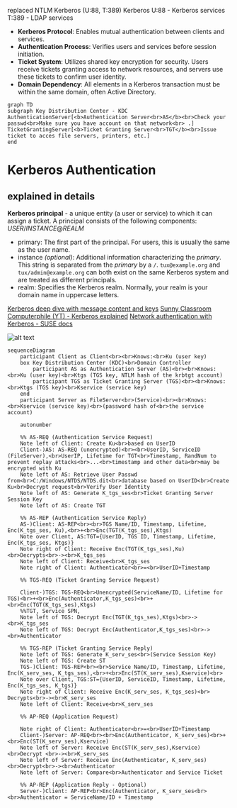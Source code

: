 replaced NTLM
Kerberos (U:88, T:389)
Kerberos
U:88 - Kerberos services
T:389 - LDAP services

- **Kerberos Protocol**: Enables mutual authentication between clients and services.
- **Authentication Process**: Verifies users and services before session initiation.
- **Ticket System**: Utilizes shared key encryption for security. Users receive tickets granting access to network resources, and servers use these tickets to confirm user identity.
- **Domain Dependency**: All elements in a Kerberos transaction must be within the same domain, often Active Directory.

```mermaid
graph TD
subgraph Key Distribution Center - KDC
AuthenticationServer[<b>Authentication Server<br>AS</b><br>Check your passwd<br>Make sure you have account on that network<br> .]
TicketGrantingServer[<b>Ticket Granting Server<br>TGT</b><br>Issue ticket to acces file servers, printers, etc.]
end

```

# Kerberos Authentication

## explained in details

**Kerberos principal** - a unique entity (a user or service) to which it can assign a ticket. A principal consists of the following components:
_USER_/_INSTANCE_@_REALM_

- primary: The first part of the principal. For users, this is usually the same as the user name.
- instance _(optional)_: Additional information characterizing the _primary_. This string is separated from the _primary_ by a `/`. `tux@example.org` and `tux/admin@example.org` can both exist on the same Kerberos system and are treated as different principals.
- realm: Specifies the Kerberos realm. Normally, your realm is your domain name in uppercase letters.

[Kerberos deep dive with message content and keys](https://www.youtube.com/watch?v=5N242XcKAsM)
[Sunny Classroom](https://www.youtube.com/watch?v=_44CHD3Vx-0&t=2s)
[Computerphile (YT) - Kerberos explained](https://www.youtube.com/watch?v=qW361k3-BtU)
[Network authentication with Kerberos - SUSE docs](https://documentation.suse.com/pl-pl/sles/15-SP5/html/SLES-all/cha-security-kerberos.html)

![alt text](https://upload.wikimedia.org/wikipedia/commons/6/68/Kerberos_protocol.svg)

```mermaid
sequenceDiagram
    participant Client as Client<br><br>Knows:<br>Ku (user key)
    box Key Distribution Center (KDC)<br>Domain Controller
        participant AS as Authentication Server (AS)<br><br>Knows:<br>Ku (user key)<br>Ktgs (TGS key, NTLM hash of the krbtgt account)
        participant TGS as Ticket Granting Server (TGS)<br><br>Knows:<br>Ktgs (TGS key)<br>Kservice (service key)
    end
    participant Server as FileServer<br>(Service)<br><br>Knows:<br>Kservice (service key)<br>(password hash of<br>the service account)

    autonumber

    %% AS-REQ (Authentication Service Request)
    Note left of Client: Create Ku<br>based on UserID
    Client-)AS: AS-REQ (unencrypted)<br><br>UserID, ServiceID (FileServer),<br>UserIP, Lifetime for TGT<br>Timestamp, RandNum to prevent replay attacks<br>...<br>timestamp and other data<br>may be encrypted with Ku
    Note left of AS: Retrieve User Passwd from<br>C:/Windows/NTDS/NTDS.dit<br>database based on UserID<br>Create Ku<br>Decrypt request<br>Verify User Identity
    Note left of AS: Generate K_tgs_ses<br>Ticket Granting Server Session Key
    Note left of AS: Create TGT

    %% AS-REP (Authentication Service Reply)
    AS-)Client: AS-REP<br><br>TGS Name/ID, Timestamp, Lifetime, Enc(K_tgs_ses, Ku),<br>+<br>Enc(TGT(K_tgs_ses),Ktgs)
    Note over Client, AS:TGT={UserID, TGS ID, Timestamp, Lifetime, Enc(K_tgs_ses, Ktgs)}
    Note right of Client: Receive Enc(TGT(K_tgs_ses),Ku)<br>Decrypts<br>-><br>K_tgs_ses  
    Note left of Client: Receive<br>K_tgs_ses  
    Note right of Client: Authenticator<br>=<br>UserID+Timestamp

    %% TGS-REQ (Ticket Granting Service Request)

    Client-)TGS: TGS-REQ<br>Unencrypted(ServiceName/ID, Lifetime for TGS)<br>+<br>Enc(Authenticator,K_tgs_ses)<br>+<br>Enc(TGT(K_tgs_ses),Ktgs)
    %%TGT, Service SPN, 
    Note left of TGS: Decrypt Enc(TGT(K_tgs_ses),Ktgs)<br>-><br>K_tgs_ses
    Note left of TGS: Decrypt Enc(Authenticator,K_tgs_ses)<br>-><br>Authenticator

    %% TGS-REP (Ticket Granting Service Reply)
    Note left of TGS: Generate K_serv_ses<br>(Service Session Key)
    Note left of TGS: Create ST
    TGS-)Client: TGS-REP<br><br>Service Name/ID, Timestamp, Lifetime, Enc(K_serv_ses, K_tgs_ses),<br>+<br>Enc(ST(K_serv_ses),Kservice)<br>
    Note over Client, TGS:ST={UserID, ServiceID, Timestamp, Lifetime, Enc(K_tgs_ses, K_tgs)}
    Note right of Client: Receive Enc(K_serv_ses, K_tgs_ses)<br> Decrypts<br>-><br>K_serv_ses
    Note left of Client: Receive<br>K_serv_ses

    %% AP-REQ (Application Request)
    
    Note right of Client: Authenticator<br>=<br>UserID+Timestamp
    Client-)Server: AP-REQ<br><br>Enc(Authenticator, K_serv_ses)<br>+<br>Enc(ST(K_serv_ses),Kservice)
    Note left of Server: Receive Enc(ST(K_serv_ses),Kservice)<br>Decrypt <br>-><br>K_serv_ses
    Note left of Server: Receive Enc(Authenticator, K_serv_ses)<br>Decrypt<br>-><br>Authenticator
    Note left of Server: Compare<br>Authenticator and Service Ticket

    %% AP-REP (Application Reply - Optional)
    Server-)Client: AP-REP<br>Enc(Authenticator, K_serv_ses<br><br>Authenticator = ServiceName/ID + Timestamp

```